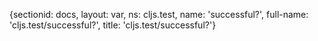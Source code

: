 {sectionid: docs, layout: var, ns: cljs.test, name: 'successful?', full-name: 'cljs.test/successful?',
  title: 'cljs.test/successful?'}

